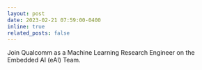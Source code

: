 ```yaml
---
layout: post
date: 2023-02-21 07:59:00-0400
inline: true
related_posts: false
---
```


Join Qualcomm as a Machine Learning Research Engineer on the Embedded AI (eAI) Team. 
